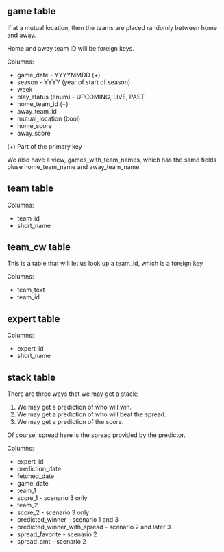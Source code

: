game table
----------

If at a mutual location, then the teams are placed randomly between home and away.

Home and away team ID will be foreign keys.

Columns:

  * game_date - YYYYMMDD (+)
  * season - YYYY (year of start of season)
  * week
  * play_status (enum) - UPCOMING, LIVE, PAST
  * home_team_id (+)
  * away_team_id
  * mutual_location (bool)
  * home_score
  * away_score

(+) Part of the primary key

We also have a view, games_with_team_names, which has the same fields pluse home_team_name and away_team_name.

team table
----------

Columns:

  * team_id
  * short_name

team_cw table
---------------

This is a table that will let us look up a team_id, which is a foreign key

Columns:

  * team_text
  * team_id

expert table
------------

Columns:
  * expert_id
  * short_name

stack table
-----------

There are three ways that we may get a stack:

  1. We may get a prediction of who will win.
  2. We may get a prediction of who will beat the spread.
  3. We may get a prediction of the score.

Of course, spread here is the spread provided by the predictor.

Columns:

  * expert_id
  * prediction_date
  * fetched_date
  * game_date
  * team_1
  * score_1 - scenario 3 only
  * team_2
  * score_2 - scenario 3 only
  * predicted_winner - scenario 1 and 3
  * predicted_winner_with_spread - scenario 2 and later 3 
  * spread_favorite - scenario 2
  * spread_amt - scenario 2
